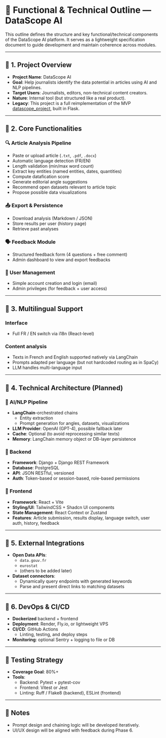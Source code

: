 # 📑 Functional & Technical Outline — DataScope AI

This outline defines the structure and key functional/technical components of the DataScope AI platform. It serves as a lightweight specification document to guide development and maintain coherence across modules.

---

## 📌 1. Project Overview

- **Project Name**: DataScope AI
- **Goal**: Help journalists identify the data potential in articles using AI and NLP pipelines.
- **Target Users**: Journalists, editors, non-technical content creators.
- **Nature**: Internal tool (but structured like a real product).
- **Legacy**: This project is a full reimplementation of the MVP [datascope_project](https://github.com/hericlibong/datascope_project), built in Flask.

---

## 📌 2. Core Functionalities

### 🔍 Article Analysis Pipeline
- Paste or upload article (`.txt`, `.pdf`, `.docx`)
- Automatic language detection (FR/EN)
- Length validation (min/max word count)
- Extract key entities (named entities, dates, quantities)
- Compute datafication score
- Generate editorial angle suggestions
- Recommend open datasets relevant to article topic
- Propose possible data visualizations

### 📤 Export & Persistence
- Download analysis (Markdown / JSON)
- Store results per user (history page)
- Retrieve past analyses

### 🗣️ Feedback Module
- Structured feedback form (4 questions + free comment)
- Admin dashboard to view and export feedbacks

### 👤 User Management
- Simple account creation and login (email)
- Admin privileges (for feedback + user access)

---

## 📌 3. Multilingual Support

### Interface
- Full FR / EN switch via i18n (React-level)

### Content analysis
- Texts in French and English supported natively via LangChain
- Prompts adapted per language (but not hardcoded routing as in SpaCy)
- LLM handles multi-language input

---

## 📌 4. Technical Architecture (Planned)

### 🧠 AI/NLP Pipeline
- **LangChain**-orchestrated chains
  - Entity extraction
  - Prompt generation for angles, datasets, visualizations
- **LLM Provider**: OpenAI (GPT-4), possible fallback later
- **Cache**: Optional (to avoid reprocessing similar texts)
- **Memory**: LangChain memory object or DB-layer persistence

### 🧱 Backend
- **Framework**: Django + Django REST Framework
- **Database**: PostgreSQL
- **API**: JSON RESTful, versioned
- **Auth**: Token-based or session-based, role-based permissions

### 🎨 Frontend
- **Framework**: React + Vite
- **Styling/UI**: TailwindCSS + Shadcn UI components
- **State Management**: React Context or Zustand
- **Features**: Article submission, results display, language switch, user auth, history, feedback

---

## 📌 5. External Integrations

- **Open Data APIs**:
  - `data.gouv.fr`
  - `eurostat`
  - (others to be added later)
- **Dataset connectors**:
  - Dynamically query endpoints with generated keywords
  - Parse and present direct links to matching datasets

---

## 📌 6. DevOps & CI/CD

- **Dockerized** backend + frontend
- **Deployment**: Render, Fly.io, or lightweight VPS
- **CI/CD**: GitHub Actions
  - Linting, testing, and deploy steps
- **Monitoring**: optional Sentry + logging to file or DB

---

## 🧪 Testing Strategy

- **Coverage Goal**: 80%+
- **Tools**:
  - Backend: Pytest + pytest-cov
  - Frontend: Vitest or Jest
  - Linting: Ruff / Flake8 (backend), ESLint (frontend)

---

## 📎 Notes

- Prompt design and chaining logic will be developed iteratively.
- UI/UX design will be aligned with feedback during Phase 6.

